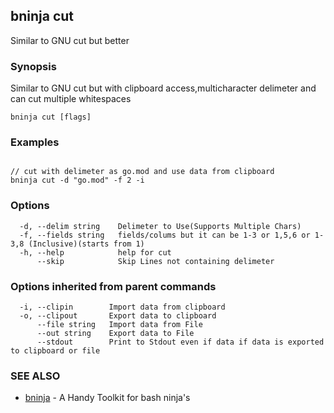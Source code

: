 ## bninja cut

Similar to GNU cut but better

### Synopsis

Similar to GNU cut but with clipboard access,multicharacter delimeter and can cut multiple whitespaces

```
bninja cut [flags]
```

### Examples

```

// cut with delimeter as go.mod and use data from clipboard
bninja cut -d "go.mod" -f 2 -i

```

### Options

```
  -d, --delim string    Delimeter to Use(Supports Multiple Chars)
  -f, --fields string   fields/colums but it can be 1-3 or 1,5,6 or 1-3,8 (Inclusive)(starts from 1)
  -h, --help            help for cut
      --skip            Skip Lines not containing delimeter
```

### Options inherited from parent commands

```
  -i, --clipin        Import data from clipboard
  -o, --clipout       Export data to clipboard
      --file string   Import data from File
      --out string    Export data to File
      --stdout        Print to Stdout even if data if data is exported to clipboard or file
```

### SEE ALSO

* [bninja](bninja.md)	 - A Handy Toolkit for bash ninja's

